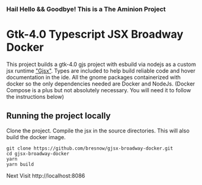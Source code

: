 ### Hail Hello && Goodbye! This is a The Aminion Project
# Gtk-4.0 Typescript JSX Broadway Docker
This project builds a gtk-4.0 gjs project with esbuild via nodejs as a custom jsx runtime ["Gjsx"](gi_modules/gjsx/index.ts). Types are included to help build reliable code and hover documentation in the ide. All the gnome packages containerized with docker so the only dependencies needed are Docker and NodeJs. (Docker Compose is a plus but not absolutely necessary. You will need it to follow the instructions below)

## Running the project locally
Clone the project. Compile the jsx in the source directories. This will also build the docker image.
```terminal
git clone https://github.com/bresnow/gjsx-broadway-docker.git 
cd gjsx-broadway-docker
yarn
yarn build
```
Next
Visit http://localhost:8086 

